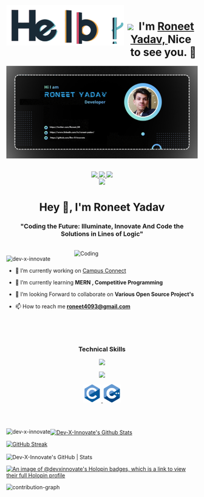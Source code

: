  <img align="left" src="Hello.gif" width="310" alt="hellogif">
 <h1 align="center"> <img src="https://raw.githubusercontent.com/ShahriarShafin/ShahriarShafin/main/Assets/hi.gif" width="40"/>&nbsp;  I'm <a href=# target="_blank"> Roneet Yadav, </a> Nice <br>&nbsp; to see you. 🤗 </h1> 

<div id="header" align="center">
  <img src="Coverr.png/" />
</div><br>
<p align="center"> 

<a href="https://twitter.com/Roneet_04">
    <img src="https://img.shields.io/badge/Twitter-1DA1F2?style=for-the-badge&logo=twitter&logoColor=white" />
</a>

<a href="https://www.linkedin.com/in/roneet-yadav/">
    <img src="https://img.shields.io/badge/linkedin-%230077B5.svg?&style=for-the-badge&logo=linkedin&logoColor=white" />
</a>
<a href="https://www.youtube.com/channel/UCF1Hnkm12lN265W6dB8aL7g"><img src="https://img.shields.io/badge/YouTube-ff0000?style=for-the-badge&logo=youtube&logoColor=ff000000&link=https://www.youtube.com/channel/UCF1Hnkm12lN265W6dB8aL7g" /><br>

  
   <a href="mailto:roneet4093@gmail.com">
    <img src="https://img.shields.io/badge/Email-465149?style=for-the-badge"/>
  </a>
 
</p>

<h1 align="center">Hey 👋, I'm Roneet Yadav</h1>
<h3 align="center">"Coding the Future: Illuminate, Innovate And Code the Solutions in Lines of Logic"</h3><br>


<img align="right" alt="Coding" width="325" src="https://cdn.dribbble.com/users/730703/screenshots/6581243/avento.gif">

<p align="left"> <img src="https://komarev.com/ghpvc/?username=dev-x-innovate&label=Profile%20views&color=0e75b6&style=flat" alt="dev-x-innovate" /> </p>

- 🔭 I’m currently working on [Campus Connect](https://github.com/RizzlingDev-s/Campus-Connect)

- 🌱 I’m currently learning **MERN , Competitive Programming**

- 👯 I’m looking Forward to collaborate on **Various Open Source Project's**

- 📫 How to reach me **roneet4093@gmail.com**

  <br><br><br>
  
### <p align="center">Technical Skills</p>

<p align="center">
  <a >
    <img src="https://skillicons.dev/icons?i=js,mongodb,express,react,nodejs,typescript,next,mysql" />
  </a>
</p>
<p align="center">
  <a>
    <img src="https://skillicons.dev/icons?i=html,css,bootstrap,tailwind,figma,git,github,wordpress" />
  </a>
</p>

<p align="center"> 
<a href="https://www.cprogramming.com/" target="_blank" rel="noreferrer"> <img src="https://raw.githubusercontent.com/devicons/devicon/master/icons/c/c-original.svg" alt="c" width="48" height="48"/> </a> <a href="https://www.w3schools.com/cpp/" target="_blank" rel="noreferrer"> <img src="https://raw.githubusercontent.com/devicons/devicon/master/icons/cplusplus/cplusplus-original.svg" alt="cplusplus" width="48" height="48"/>
<br><br><br><br>
  
<p><img align="left" src="https://github-readme-stats.vercel.app/api/top-langs?username=dev-x-innovate&show_icons=true&locale=en&layout=compact&bg_color=000000" alt="dev-x-innovate" /></p>
<img align="center" src="https://github-readme-stats.vercel.app/api?username=Dev-X-Innovate&include_all_commits=true&count_private=true&show_icons=true&line_height=20&title_color=7A7ADB&icon_color=2234AE&text_color=D3D3D3&bg_color=000000" alt="Dev-X-Innovate's Github Stats">


<br>
  
[![GitHub Streak](https://streak-stats.demolab.com?user=Dev-X-Innovate&theme=highcontrast&border_radius=5.2)](https://git.io/streak-stats)
<br><br>
 ![Dev-X-Innovate's GitHub | Stats](https://stats.quine.sh/Dev-X-Innovate/github?theme=dark)

 [![An image of @devxinnovate's Holopin badges, which is a link to view their full Holopin profile](https://holopin.me/devxinnovate)](https://holopin.io/@devxinnovate)


![contribution-graph](https://github-readme-activity-graph.vercel.app/graph?username=dev-x-innovate&bg_color=12111d&color=ffffff&line=1055e0&point=00ff11&area=true&hide_border=true)

